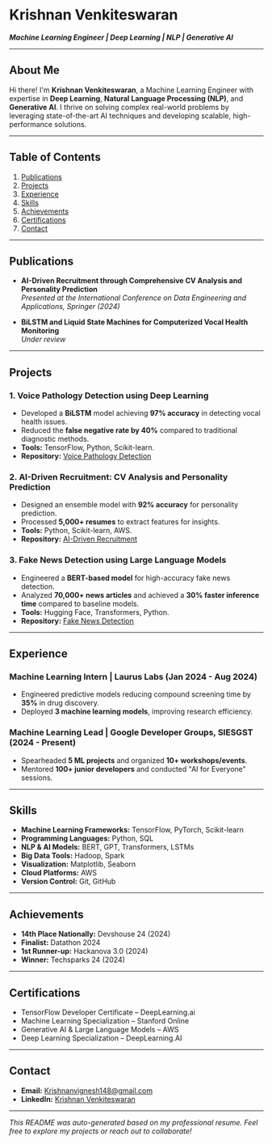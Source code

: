 # Krishnan Venkiteswaran  
**_Machine Learning Engineer | Deep Learning | NLP | Generative AI_**

---

## About Me  
Hi there! I'm **Krishnan Venkiteswaran**, a Machine Learning Engineer with expertise in **Deep Learning**, **Natural Language Processing (NLP)**, and **Generative AI**. I thrive on solving complex real-world problems by leveraging state-of-the-art AI techniques and developing scalable, high-performance solutions.

---

## Table of Contents  
1. [Publications](#publications)  
2. [Projects](#projects)  
3. [Experience](#experience)  
4. [Skills](#skills)  
5. [Achievements](#achievements)  
6. [Certifications](#certifications)  
7. [Contact](#contact)  

---

## Publications  
- **AI-Driven Recruitment through Comprehensive CV Analysis and Personality Prediction**  
  _Presented at the International Conference on Data Engineering and Applications, Springer (2024)_  

- **BiLSTM and Liquid State Machines for Computerized Vocal Health Monitoring**  
  _Under review_  

---

## Projects  
### 1. **Voice Pathology Detection using Deep Learning**  
- Developed a **BiLSTM** model achieving **97% accuracy** in detecting vocal health issues.  
- Reduced the **false negative rate by 40%** compared to traditional diagnostic methods.  
- **Tools:** TensorFlow, Python, Scikit-learn.  
- **Repository:** [Voice Pathology Detection](#)  

### 2. **AI-Driven Recruitment: CV Analysis and Personality Prediction**  
- Designed an ensemble model with **92% accuracy** for personality prediction.  
- Processed **5,000+ resumes** to extract features for insights.  
- **Tools:** Python, Scikit-learn, AWS.  
- **Repository:** [AI-Driven Recruitment](#)  

### 3. **Fake News Detection using Large Language Models**  
- Engineered a **BERT-based model** for high-accuracy fake news detection.  
- Analyzed **70,000+ news articles** and achieved a **30% faster inference time** compared to baseline models.  
- **Tools:** Hugging Face, Transformers, Python.  
- **Repository:** [Fake News Detection](#)  

---

## Experience  
### **Machine Learning Intern | Laurus Labs** (Jan 2024 - Aug 2024)  
- Engineered predictive models reducing compound screening time by **35%** in drug discovery.  
- Deployed **3 machine learning models**, improving research efficiency.

### **Machine Learning Lead | Google Developer Groups, SIESGST** (2024 - Present)  
- Spearheaded **5 ML projects** and organized **10+ workshops/events**.  
- Mentored **100+ junior developers** and conducted "AI for Everyone" sessions.  

---

## Skills  
- **Machine Learning Frameworks:** TensorFlow, PyTorch, Scikit-learn  
- **Programming Languages:** Python, SQL  
- **NLP & AI Models:** BERT, GPT, Transformers, LSTMs  
- **Big Data Tools:** Hadoop, Spark  
- **Visualization:** Matplotlib, Seaborn  
- **Cloud Platforms:** AWS  
- **Version Control:** Git, GitHub  

---

## Achievements  
- **14th Place Nationally:** Devshouse 24 (2024)  
- **Finalist:** Datathon 2024  
- **1st Runner-up:** Hackanova 3.0 (2024)  
- **Winner:** Techsparks 24 (2024)  

---

## Certifications  
- TensorFlow Developer Certificate – DeepLearning.ai  
- Machine Learning Specialization – Stanford Online  
- Generative AI & Large Language Models – AWS  
- Deep Learning Specialization – DeepLearning.AI  

---

## Contact  
- **Email:** [Krishnanvignesh148@gmail.com](mailto:Krishnanvignesh148@gmail.com)  
- **LinkedIn:** [Krishnan Venkiteswaran](https://www.linkedin.com/in/krishnan-vignesh-709aba229/)  

---

_This README was auto-generated based on my professional resume. Feel free to explore my projects or reach out to collaborate!_
